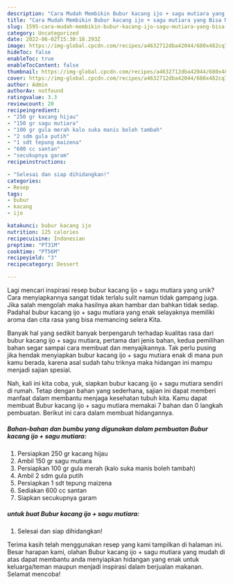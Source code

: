 ```yaml
---
description: "Cara Mudah Membikin Bubur kacang ijo + sagu mutiara yang Bisa Manjain Lidah"
title: "Cara Mudah Membikin Bubur kacang ijo + sagu mutiara yang Bisa Manjain Lidah"
slug: 1595-cara-mudah-membikin-bubur-kacang-ijo-sagu-mutiara-yang-bisa-manjain-lidah
category: Uncategorized
date: 2022-06-02T15:30:18.293Z
image: https://img-global.cpcdn.com/recipes/a4632712dba42044/680x482cq70/bubur-kacang-ijo-sagu-mutiara-foto-resep-utama.jpg
hideToc: false
enableToc: true
enableTocContent: false
thumbnail: https://img-global.cpcdn.com/recipes/a4632712dba42044/680x482cq70/bubur-kacang-ijo-sagu-mutiara-foto-resep-utama.jpg
cover: https://img-global.cpcdn.com/recipes/a4632712dba42044/680x482cq70/bubur-kacang-ijo-sagu-mutiara-foto-resep-utama.jpg
author: Admin
authorAv: notfound
ratingvalue: 3.3
reviewcount: 20
recipeingredient:
- "250 gr kacang hijau"
- "150 gr sagu mutiara"
- "100 gr gula merah kalo suka manis boleh tambah"
- "2 sdm gula putih"
- "1 sdt tepung maizena"
- "600 cc santan"
- "secukupnya garam"
recipeinstructions:

- "Selesai dan siap dihidangkan!"
categories:
- Resep
tags:
- bubur
- kacang
- ijo

katakunci: bubur kacang ijo 
nutrition: 125 calories
recipecuisine: Indonesian
preptime: "PT31M"
cooktime: "PT56M"
recipeyield: "3"
recipecategory: Dessert

---
```





Lagi mencari inspirasi resep bubur kacang ijo + sagu mutiara yang unik? Cara menyiapkannya sangat tidak terlalu sulit namun tidak gampang juga. Jika salah mengolah maka hasilnya akan hambar dan bahkan tidak sedap. Padahal bubur kacang ijo + sagu mutiara yang enak selayaknya memiliki aroma dan cita rasa yang bisa memancing selera Kita.







Banyak hal yang sedikit banyak berpengaruh terhadap kualitas rasa dari bubur kacang ijo + sagu mutiara, pertama dari jenis bahan, kedua pemilihan bahan segar sampai cara membuat dan menyajikannya. Tak perlu pusing jika hendak menyiapkan bubur kacang ijo + sagu mutiara enak di mana pun kamu berada, karena asal sudah tahu triknya maka hidangan ini mampu menjadi sajian spesial.






Nah, kali ini kita coba, yuk, siapkan bubur kacang ijo + sagu mutiara sendiri di rumah. Tetap dengan bahan yang sederhana, sajian ini dapat memberi manfaat dalam membantu menjaga kesehatan tubuh kita. Kamu dapat membuat Bubur kacang ijo + sagu mutiara memakai 7 bahan dan 0 langkah pembuatan. Berikut ini cara dalam membuat hidangannya.

<!--inarticleads1-->

##### Bahan-bahan dan bumbu yang digunakan dalam pembuatan Bubur kacang ijo + sagu mutiara:

1. Persiapkan 250 gr kacang hijau
1. Ambil 150 gr sagu mutiara
1. Persiapkan 100 gr gula merah (kalo suka manis boleh tambah)
1. Ambil 2 sdm gula putih
1. Persiapkan 1 sdt tepung maizena
1. Sediakan 600 cc santan
1. Siapkan secukupnya garam




<!--inarticleads2-->

#####  untuk buat Bubur kacang ijo + sagu mutiara:


1. Selesai dan siap dihidangkan!



Terima kasih telah menggunakan resep yang kami tampilkan di halaman ini. Besar harapan kami, olahan Bubur kacang ijo + sagu mutiara yang mudah di atas dapat membantu anda menyiapkan hidangan yang enak untuk keluarga/teman maupun menjadi inspirasi dalam berjualan makanan. Selamat mencoba!
